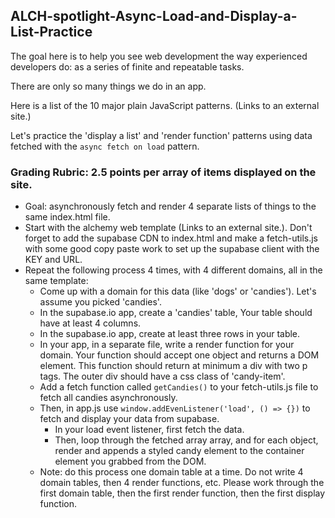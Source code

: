 ## ALCH-spotlight-Async-Load-and-Display-a-List-Practice

The goal here is to help you see web development the way experienced developers do: as a series of finite and repeatable tasks.

There are only so many things we do in an app.

Here is a list of the 10 major plain JavaScript patterns. (Links to an external site.)

 Let's practice the 'display a list' and 'render function' patterns using data fetched with the `async fetch on load` pattern. 

### Grading Rubric: 2.5 points per array of items displayed on the site.

- Goal: asynchronously fetch and render 4 separate lists of things to the same index.html file.
- Start with the alchemy web template (Links to an external site.). Don't forget to add the supabase CDN to index.html and make a fetch-utils.js with some good copy paste work to set up the supabase client with the KEY and URL.
- Repeat the following process 4 times, with 4 different domains, all in the same template:
    - Come up with a domain for this data (like 'dogs' or 'candies'). Let's assume you picked 'candies'.
    - In the supabase.io app, create a 'candies' table, Your table should have at least 4 columns.
    - In the supabase.io app, create at least three rows in your table.
    - In your app, in a separate file, write a render function for your domain. Your function should accept one object and returns a DOM element. This function should return at minimum a div with two p tags. The outer div should have a css class of 'candy-item'.
    - Add a fetch function called `getCandies()` to your fetch-utils.js file to fetch all candies asynchronously.
    - Then, in app.js use `window.addEvenListener('load', () => {})` to fetch and display your data from supabase.
      - In your load event listener, first fetch the data.
      - Then, loop through the fetched array array, and for each object, render and appends a styled candy element to the container element you grabbed from the DOM.
  - Note: do this process one domain table at a time. Do not write 4 domain tables, then 4 render functions, etc. Please work through the first domain table, then the first render function, then the first display function.
